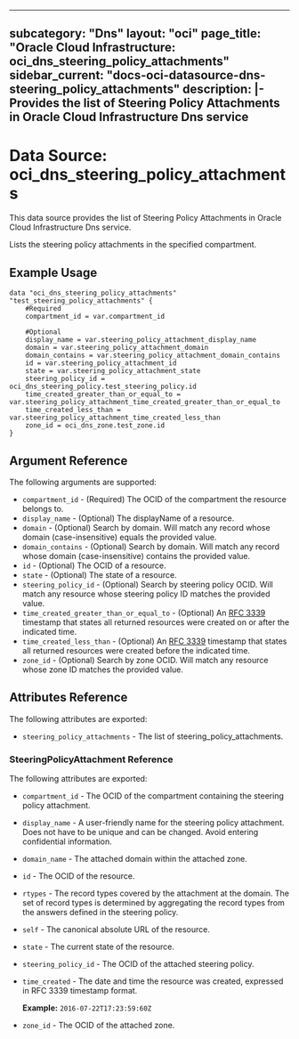 
---
subcategory: "Dns"
layout: "oci"
page_title: "Oracle Cloud Infrastructure: oci_dns_steering_policy_attachments"
sidebar_current: "docs-oci-datasource-dns-steering_policy_attachments"
description: |-
  Provides the list of Steering Policy Attachments in Oracle Cloud Infrastructure Dns service
---

# Data Source: oci_dns_steering_policy_attachments
This data source provides the list of Steering Policy Attachments in Oracle Cloud Infrastructure Dns service.

Lists the steering policy attachments in the specified compartment.


## Example Usage

```hcl
data "oci_dns_steering_policy_attachments" "test_steering_policy_attachments" {
	#Required
	compartment_id = var.compartment_id

	#Optional
	display_name = var.steering_policy_attachment_display_name
	domain = var.steering_policy_attachment_domain
	domain_contains = var.steering_policy_attachment_domain_contains
	id = var.steering_policy_attachment_id
	state = var.steering_policy_attachment_state
	steering_policy_id = oci_dns_steering_policy.test_steering_policy.id
	time_created_greater_than_or_equal_to = var.steering_policy_attachment_time_created_greater_than_or_equal_to
	time_created_less_than = var.steering_policy_attachment_time_created_less_than
	zone_id = oci_dns_zone.test_zone.id
}
```

## Argument Reference

The following arguments are supported:

* `compartment_id` - (Required) The OCID of the compartment the resource belongs to.
* `display_name` - (Optional) The displayName of a resource.
* `domain` - (Optional) Search by domain. Will match any record whose domain (case-insensitive) equals the provided value. 
* `domain_contains` - (Optional) Search by domain. Will match any record whose domain (case-insensitive) contains the provided value. 
* `id` - (Optional) The OCID of a resource.
* `state` - (Optional) The state of a resource.
* `steering_policy_id` - (Optional) Search by steering policy OCID. Will match any resource whose steering policy ID matches the provided value. 
* `time_created_greater_than_or_equal_to` - (Optional) An [RFC 3339](https://www.ietf.org/rfc/rfc3339.txt) timestamp that states all returned resources were created on or after the indicated time. 
* `time_created_less_than` - (Optional) An [RFC 3339](https://www.ietf.org/rfc/rfc3339.txt) timestamp that states all returned resources were created before the indicated time. 
* `zone_id` - (Optional) Search by zone OCID. Will match any resource whose zone ID matches the provided value. 


## Attributes Reference

The following attributes are exported:

* `steering_policy_attachments` - The list of steering_policy_attachments.

### SteeringPolicyAttachment Reference

The following attributes are exported:

* `compartment_id` - The OCID of the compartment containing the steering policy attachment.
* `display_name` - A user-friendly name for the steering policy attachment. Does not have to be unique and can be changed. Avoid entering confidential information. 
* `domain_name` - The attached domain within the attached zone.
* `id` - The OCID of the resource.
* `rtypes` - The record types covered by the attachment at the domain. The set of record types is determined by aggregating the record types from the answers defined in the steering policy. 
* `self` - The canonical absolute URL of the resource.
* `state` - The current state of the resource.
* `steering_policy_id` - The OCID of the attached steering policy.
* `time_created` - The date and time the resource was created, expressed in RFC 3339 timestamp format.

	**Example:** `2016-07-22T17:23:59:60Z` 
* `zone_id` - The OCID of the attached zone.

